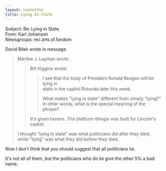 ```yaml
---   
layout: usenetfun   
title: Lying In State   
---   
```

   
   
Subject: Re: Lying in State   
From: Karl Johanson   
Newsgroups: rec.arts.sf.fandom   
   
David Bilek wrote in message   
>   
> Marilee J. Layman wrote:   
>>   
>> Bill Higgins wrote:   
>>   
>>>I see that the body of President Ronald Reagan will be lying in   
>>>state in the capitol Rotunda later this week.   
>>>   
>>>What makes &quot;lying in state&quot; different from simply &quot;lying?&quot;   
>>>In other words, what is the special meaning of the phrase?   
>>   
>>It's given honors.  The platform-thingie was built for Lincoln's   
>>casket.   
>   
> I thought &quot;lying in state&quot; was what politicians did after they died,   
> while &quot;lying&quot; was what they did before they died.   
>   
Now I don't think that you should suggest that all politicians lie.   
   
It's not all of them, but the politicians who do lie give the other 5% a bad name.   
   
   
   
